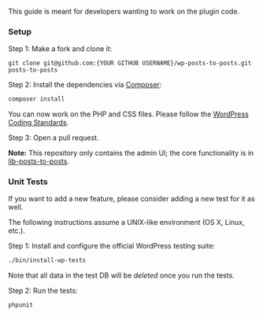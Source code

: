 This guide is meant for developers wanting to work on the plugin code.

### Setup

Step 1: Make a fork and clone it:

```
git clone git@github.com:{YOUR GITHUB USERNAME}/wp-posts-to-posts.git posts-to-posts
```

Step 2: Install the dependencies via [Composer](https://getcomposer.org):

```bash
composer install
```

You can now work on the PHP and CSS files. Please follow the [WordPress Coding Standards](http://make.wordpress.org/core/handbook/coding-standards/).

Step 3: Open a pull request.

**Note:** This repository only contains the admin UI; the core functionality is in [lib-posts-to-posts](https://github.com/scribu/wp-lib-posts-to-posts).

### Unit Tests

If you want to add a new feature, please consider adding a new test for it as well.

The following instructions assume a UNIX-like environment (OS X, Linux, etc.).

Step 1: Install and configure the official WordPress testing suite:

```bash
./bin/install-wp-tests
```

Note that all data in the test DB will be _deleted_ once you run the tests.

Step 2: Run the tests:

```bash
phpunit
```

